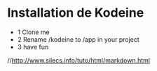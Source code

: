 Installation de Kodeine
========================================================

- 1 Clone me 
- 2 Rename /kodeine to /app in your project
- 3 have fun
















//http://www.silecs.info/tuto/html/markdown.html
